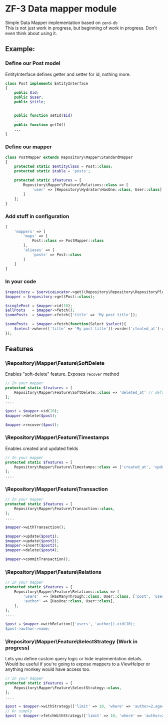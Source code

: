 # ZF-3 Data mapper module

Simple Data Mapper implementation based on `zend-db`  
This is not just work in progress, but beginning of work in progress. Don't even think about using it.


## Example:
    
### Define our Post model
EntityInterface defines getter and setter for id, nothing more.
 
```php
class Post implements EntityInterface
{
    public $id;
    public $user;
    public $title;


    public function setId($id)
    ...
    public function getId()
    ...
}
```
    
### Define our mapper
    
```php
class PostMapper extends Repository\Mapper\StandardMapper
{
    protected static $entityClass = Post::class;
    protected static $table = 'posts';

    protected static $features = [
        Repository\Mapper\Feature\Relations::class => [
            'user' => [Repository\Hydrator\HasOne::class, User::class]
        ]
    ];
}
```
    
### Add stuff in configuration

```php
[
    'mappers' => [
        'maps' => [
            Post::class => PostMapper::class
        ],
        'aliases' => [
            'posts' => Post::class
        ]
    ]
]
```
    
### In your code
    
```php
$repository = $serviceLocator->get(\Repository\Repository\RepositoryPluginManager::class);
$mapper = $repository->get(Post::class);

$singlePost = $mapper->id(10);
$allPosts   = $mapper->fetch();
$somePosts  = $mapper->fetch(['title' => 'My post title']);

$somePosts  = $mapper->fetch(function(Select $select){
    $select->where(['title' => 'My post title'])->order('cteated_at')->limit(2);
});
```
    
## Features

### \Repository\Mapper\Feature\SoftDelete

Enables "soft-delete" feature. Exposes `recover` method

```php
// In your mapper
protected static $features = [
    Repository\Mapper\Feature\SoftDelete::class => 'deleted_at' // default field is 'deleted_at'
];
....

$post = $mapper->id(10);
$mapper->delete($post);

$mapper->recover($post);
```

### \Repository\Mapper\Feature\Timestamps

Enables created and updated fields

```php
// In your mapper
protected static $features = [
    Repository\Mapper\Feature\Timestamps::class => ['created_at', 'updated_at']
];
....
```

### \Repository\Mapper\Feature\Transaction

```php
// In your mapper
protected static $features = [
    Repository\Mapper\Feature\Transaction::class,
];
....

$mapper->withTransaction();

$mapper->update($post1);
$mapper->update($post2);
$mapper->insert($post3);
$mapper->delete($post4);

$mapper->commitTransaction();
```

### \Repository\Mapper\Feature\Relations

```php
// In your mapper
protected static $features = [
    Repository\Mapper\Feature\Relations::class => [
        'users'  => [HasManyThrough::class, User::class, ['post', 'user'], 'post_users'],
        'author' => [HasOne::class, User::class],
    ],
];
....

$post = $mapper->withRelation(['users', 'author])->id(10);
$post->author->name;
```

### \Repository\Mapper\Feature\SelectStrategy (Work in progress)

Lets you define custom query logic or hide implementation details.  
Would be useful if you're going to expose mappers to a ViewHelper or anything monkey would have access too.

```php
// In your mapper
protected static $features = [
    Repository\Mapper\Feature\SelectStrategy::class,
];
....

$post = $mapper->withStrategy(['limit' => 10, 'where' => 'author=2,age<55', 'order' => '-created_at'])->fetch();
// Or simply
$post = $mapper->fetchWithStrategy(['limit' => 10, 'where' => 'author=2,age<55']);
```
